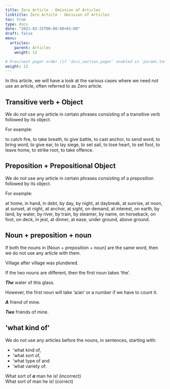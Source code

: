 ```yaml
---
title: Zero Article - Omission of Articles  
linktitle: Zero Article - Omission of Articles  
toc: true
type: docs
date: "2021-03-25T00:00:00+01:00"
draft: false
menu:
  articles:
    parent: Articles 
    weight: 12

# Prev/next pager order (if `docs_section_pager` enabled in `params.toml`)
weight: 12
---
```


In this article, we will have a look at the various cases where we need not use an article, often referred to as Zero article. 

## Transitive verb + Object 

We do not use any article in certain phrases consisting of a transitive verb followed by its object.

For example:

to catch fire, to take breath, to give battle, to cast anchor, to send word, to bring word, to give ear, to lay siege, to set sail, to lose heart, to set foot, to leave home, to strike root, to take offence.

## Preposition + Prepositional Object 

We do not use any article in certain phrases consisting of a preposition followed by its object.

For example:

at home, in hand, in debt, by day, by night, at daybreak, at sunrise, at noon, at sunset, at night, at anchor, at sight, on demand, at interest, on earth, by land, by water, by river, by train, by steamer, by name, on horseback, on foot, on deck, in jest, at dinner, at ease, under ground, above ground.

## Noun + preposition + noun

If both the nouns in [Noun + preposition + noun] are the same word, then we do not use any article with them.

Village after village was plundered.

If the two nouns are different, then the first noun takes ‘the’. 

***The*** water of this glass.

However, the first noun will take ‘a/an’ or a number if we have to count it.

***A*** friend of mine. 

***Two*** friends of mine. 

## 'what kind of'

We do not use any articles before the nouns, in sentences, starting with:
* 'what kind of, 
* 'what sort of, 
* 'what type of and 
* 'what variety of.

What sort of ***<span class="mak-text-color-incorrect">a</span>*** man he is! (incorrect) <br>
What sort of man he is! (correct)

